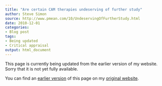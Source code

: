 ```yaml
---
title: "Are certain CAM therapies undeserving of further study"
author: Steve Simon
source: http://www.pmean.com/10/UndeservingOfFurtherStudy.html
date: 2010-12-01
categories:
- Blog post
tags:
- Being updated
- Critical appraisal
output: html_document
---
```


This page is currently being updated from the earlier version of my website. Sorry that it is not yet fully available.

<!---More--->

You can find an [earlier version][sim1] of this page on my [original website][sim2].

[sim1]: http://www.pmean.com/10/UndeservingOfFurtherStudy.html
[sim2]: http://www.pmean.com/original_site.html
